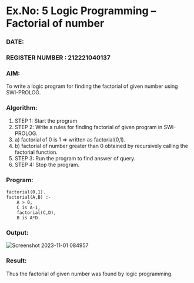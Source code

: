 # Ex.No: 5   Logic Programming – Factorial of number   
### DATE:                                                                            
### REGISTER NUMBER : 212221040137
### AIM: 
To  write  a logic program for finding the factorial of given number using SWI-PROLOG. 
### Algorithm:
1. STEP 1: Start the program
2. STEP 2:  Write a rules for finding factorial of given program in SWI-PROLOG.
3.   a)	factorial of 0 is 1 => written as factorial(0,1).
4.   b)	factorial of number greater than 0 obtained by recursively calling the factorial    function.
5. STEP 3: Run the program  to find answer of  query.
6. STEP 4: Stop the program.

### Program:

    factorial(0,1).
    factorial(A,B) :-
        A > 0,
        C is A-1,
        factorial(C,D),
        B is A*D.



### Output:

![Screenshot 2023-11-01 084957](https://github.com/Rakesh2k23/AI_Lab_2023-24/assets/141472158/fa63d5f7-40e3-44f0-b76f-9d3116e6df54)




### Result:
Thus the factorial of given number was found by logic programming. 
